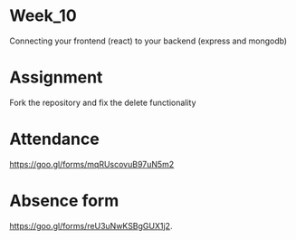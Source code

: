 # Week_10 

Connecting your frontend (react) to your backend (express and mongodb)

# Assignment
Fork the repository and fix the delete functionality

# Attendance
https://goo.gl/forms/mqRUscovuB97uN5m2

# Absence form
https://goo.gl/forms/reU3uNwKSBgGUX1j2. 
